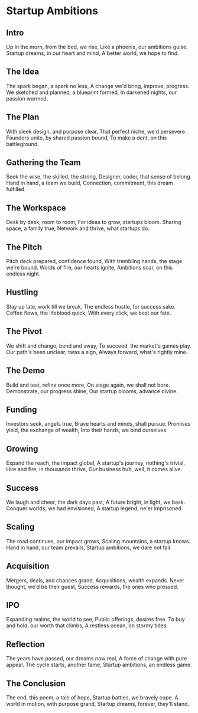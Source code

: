 # Startup Ambitions

## Intro
Up in the morn, from the bed, we rise,
Like a phoenix, our ambitions guise.
Startup dreams, in our heart and mind,
A better world, we hope to find.

## The Idea
The spark began, a spark no less,
A change we'd bring, improve, progress.
We sketched and planned, a blueprint formed,
In darkened nights, our passion warmed.

## The Plan
With sleek design, and purpose clear,
That perfect niche, we'd persevere.
Founders unite, by shared passion bound,
To make a dent, on this battleground.

## Gathering the Team
Seek the wise, the skilled, the strong,
Designer, coder, that sense of belong.
Hand in hand, a team we build,
Connection, commitment, this dream fulfilled.

## The Workspace
Desk by desk, room to room,
For ideas to grow, startups bloom.
Sharing space, a family true,
Network and thrive, what startups do.

## The Pitch
Pitch deck prepared, confidence found,
With trembling hands, the stage we're bound.
Words of fire, our hearts ignite,
Ambitions soar, on this endless night.

## Hustling
Stay up late, work till we break,
The endless hustle, for success sake.
Coffee flows, the lifeblood quick,
With every click, we best our fate.

## The Pivot
We shift and change, bend and sway,
To succeed, the market's games play.
Our path's been unclear; twas a sign,
Always forward, what's rightly mine.

## The Demo
Build and test, refine once more,
On stage again, we shall not bore.
Demonstrate, our progress shine,
Our startup blooms, advance divine.

## Funding
Investors seek, angels true,
Brave hearts and minds, shall pursue.
Promises yield, the exchange of wealth,
Into their hands, we bind ourselves.

## Growing
Expand the reach, the impact global,
A startup's journey, nothing's trivial.
Hire and fire, in thousands thrive,
Our business hub, well, it comes alive.

## Success
We laugh and cheer, the dark days past,
A future bright, in light, we bask.
Conquer worlds, we had envisioned,
A startup legend, ne'er imprisoned.

## Scaling
The road continues, our impact grows,
Scaling mountains, a startup knows.
Hand in hand, our team prevails,
Startup ambitions, we dare not fail.

## Acquisition
Mergers, deals, and chances grand,
Acquisitions, wealth expands.
Never thought, we'd be their guest,
Success rewards, the ones who pressed.

## IPO
Expanding realms, the world to see,
Public offerings, desires free.
To buy and hold, our worth that climbs,
A restless ocean, on stormy tides.

## Reflection
The years have passed, our dreams now real,
A force of change with pure appeal.
The cycle starts, another fame,
Startup ambitions, an endless game.

## The Conclusion
The end, this poem, a tale of hope,
Startup battles, we bravely cope.
A world in motion, with purpose grand,
Startup dreams, forever, they'll stand.

